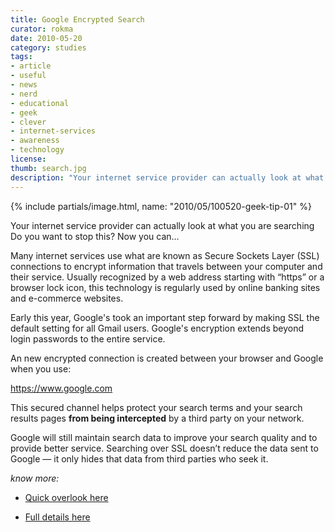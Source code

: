 ```yaml
---
title: Google Encrypted Search
curator: rokma
date: 2010-05-20
category: studies
tags:
- article
- useful
- news
- nerd
- educational
- geek
- clever
- internet-services
- awareness
- technology
license:
thumb: search.jpg
description: "Your internet service provider can actually look at what you are searching. Do you want to stop this? Now you can..."
---
```


{% include partials/image.html, name: "2010/05/100520-geek-tip-01" %}

Your internet service provider can actually look at what you are searching
Do you want to stop this? Now you can...

Many internet services use what are known as Secure Sockets Layer (SSL) connections to encrypt information that travels between your computer and their service. Usually recognized by a web address starting with &ldquo;https&rdquo; or a browser lock icon, this technology is regularly used by online banking sites and e-commerce websites.

Early this year, Google's took an important step forward by making SSL the default setting for all Gmail users.
Google's encryption extends beyond login passwords to the entire service.

An new encrypted connection is created between your browser and Google when you use:

<a href="https://www.google.com"  >https://www.google.com</a>

This secured channel helps protect your search terms and your search results pages <strong>from being intercepted</strong> by a third party on your network.

Google will still maintain search data to improve your search quality and to provide better service. Searching over SSL doesn&rsquo;t reduce the data sent to Google &mdash; it only hides that data from third parties who seek it.

_know more:_

- <a href="http://googleblog.blogspot.com/2010/05/search-more-securely-with-encrypted.html"  >Quick overlook here</a>

- <a href="http://www.google.com/support/websearch/bin/answer.py?answer=173733&amp;hl=en"  >Full details here</a>
